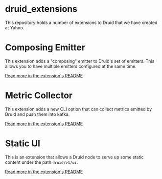 druid_extensions
=============

This repository holds a number of extensions to Druid that we have created at Yahoo.  


Composing Emitter
==============

This extension adds a "composing" emitter to Druid's set of emitters.  This allows you to have multiple emitters
configured at the same time.

[Read more in the extension's README](./composing_emitter/README.md)

Metric Collector
===============

This extension adds a new CLI option that can collect metrics emitted by Druid and push them into kafka.

[Read more in the extension's README](./metric_collector/README.md)

Static UI
===============

This is an extension that allows a Druid node to serve up some static content under the path `druid/v1/ui`.

[Read more in the extension's README](./static_ui/README.md)

